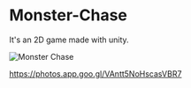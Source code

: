 # Monster-Chase
It's an 2D game made with unity.


![Monster Chase](https://photos.google.com/search/_tra_/photo/AF1QipOkXGHFBTIOZtooWSo1ibNmK5xAJeDnpph-9yap)

https://photos.app.goo.gl/VAntt5NoHscasVBR7
